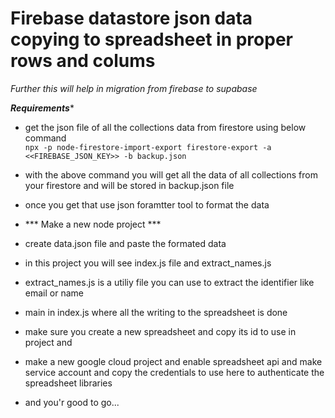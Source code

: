 # Firebase datastore json data copying to spreadsheet in proper rows and colums 

*Further this will help in migration from firebase to supabase*

***Requirements****
- get the json file of all the collections data from firestore using below command  
```npx -p node-firestore-import-export firestore-export -a <<FIREBASE_JSON_KEY>> -b backup.json```

- with the above command you will get all the data of all collections from your firestore and will be stored in backup.json file

- once you get that use json foramtter tool to format the data

- *** Make a new node project ***
- create data.json file and paste the formated data
- in this project you will see index.js file and extract_names.js 
- extract_names.js is a utiliy file you can use to extract the identifier like email or name
- main in index.js where all the writing to the spreadsheet is done
- make sure you create a new spreadsheet and copy its id to use in project and 
- make a new google cloud project and enable spreadsheet api and  make service account and copy the credentials to use here to authenticate the spreadsheet libraries
- and you'r good to go...  

